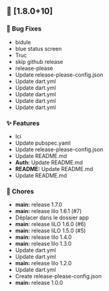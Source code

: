 ## 🔖 [1.8.0+10]

### 🐛 Bug Fixes

- bidule
- blue status screen
- Truc
- skip github release
- release-please
- Update release-please-config.json
- Update dart.yml
- Update dart.yml
- Update dart.yml
- Update dart.yml
- Update dart.yml

### ✨ Features

- Ici
- Update pubspec.yaml
- Update release-please-config.json
- Update README.md
- **Auth:** Update README.md
- **README:** Update README.md
- Update README.md

### 🧹 Chores

- **main:** release 1.7.0
- **main:** release lilo 1.6.1 (#7)
- Déplacer dans le dossier app
- **main:** release liLO 1.6.0 (#6)
- **main:** release liLO 1.5.0 (#5)
- **main:** release lilo 1.4.0
- **main:** release lilo 1.3.0
- Update dart.yml
- Update dart.yml
- **main:** release lilo 1.2.0
- Update dart.yml
- Create release-please-config.json
- **main:** release 1.0.0

